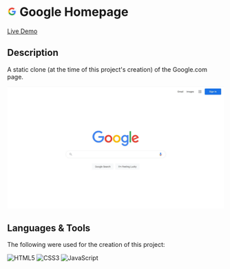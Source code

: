 # <img src="/assets/favicon.png" width="22"/> Google Homepage

<a href="https://thecolordude.github.io/google-homepage/" target="blank_">Live Demo</a>

## Description

A static clone (at the time of this project's creation) of the Google.com page.

<img src="/assets/preview.png" />

## Languages & Tools

The following were used for the creation of this project:

<img src="https://github.com/theColorDude/theColorDude/blob/main/assets/html5-original.svg" width="100" title="HTML5" /> <img src="https://github.com/theColorDude/theColorDude/blob/main/assets/css3-original.svg" width="100" title="CSS3" /> <img src="https://github.com/theColorDude/theColorDude/blob/main/assets/vscode-original.svg" width="100" title="JavaScript" />
